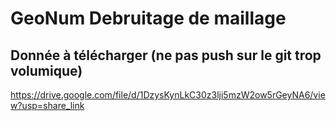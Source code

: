 # GeoNum Debruitage de maillage



## Donnée à télécharger (ne pas push sur le git trop volumique)

https://drive.google.com/file/d/1DzysKynLkC30z3lji5mzW2ow5rGeyNA6/view?usp=share_link

